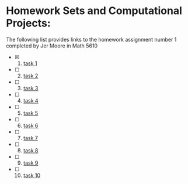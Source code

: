 # Homework Sets and Computational Projects:

The following list provides links to the homework assignment number 1 completed by Jer Moore in Math 5610 

- [x] 1. [task 1](https://thedegreeisalie.github.io/homework/hw1/task1) 
- [ ] 2. [task 2](https://thedegreeisalie.github.io/homework/hw1/task2)
- [ ] 3. [task 3](https://thedegreeisalie.github.io/homework/hw1/task3)
- [ ] 4. [task 4](https://thedegreeisalie.github.io/homework/hw1/task4)
- [ ] 5. [task 5](https://thedegreeisalie.github.io/homework/hw1/task5)
- [ ] 6. [task 6](https://thedegreeisalie.github.io/homework/hw1/task6)
- [ ] 7. [task 7](https://thedegreeisalie.github.io/homework/hw1/task7)
- [ ] 8. [task 8](https://thedegreeisalie.github.io/homework/hw1/task8)
- [ ] 9. [task 9](https://thedegreeisalie.github.io/homework/hw1/task9)
- [ ] 10. [task 10](https://thedegreeisalie.github.io/homework/hw1/task10)
